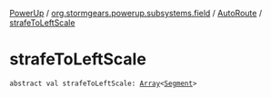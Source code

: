 [PowerUp](../../index.md) / [org.stormgears.powerup.subsystems.field](../index.md) / [AutoRoute](index.md) / [strafeToLeftScale](./strafe-to-left-scale.md)

# strafeToLeftScale

`abstract val strafeToLeftScale: `[`Array`](https://kotlinlang.org/api/latest/jvm/stdlib/kotlin/-array/index.html)`<`[`Segment`](../-segment/index.md)`>`